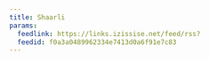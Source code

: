 ```yaml
---
title: Shaarli
params:
  feedlink: https://links.izissise.net/feed/rss?
  feedid: f0a3a0489962334e7413d0a6f91e7c83
---
```


